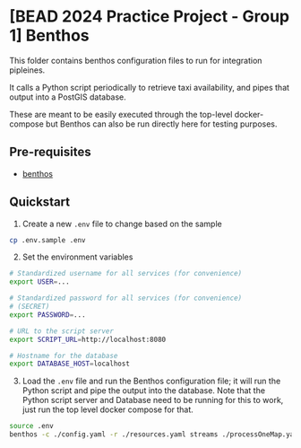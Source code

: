 # [BEAD 2024 Practice Project - Group 1] Benthos

This folder contains benthos configuration files to run for integration pipleines.

It calls a Python script periodically to retrieve taxi availability, and pipes that output into a PostGIS database.

These are meant to be easily executed through the top-level docker-compose but Benthos can also be run directly here for testing purposes.

## Pre-requisites

-   [benthos](https://www.benthos.dev/)

## Quickstart

1. Create a new `.env` file to change based on the sample

```bash
cp .env.sample .env
```

2. Set the environment variables

```bash
# Standardized username for all services (for convenience)
export USER=...

# Standardized password for all services (for convenience)
# (SECRET)
export PASSWORD=...

# URL to the script server
export SCRIPT_URL=http://localhost:8080

# Hostname for the database
export DATABASE_HOST=localhost

```

3. Load the `.env` file and run the Benthos configuration file; it will run the Python script and pipe the
   output into the database. Note that the Python script server and Database need to be running for this to work, just
   run the top level docker compose for that.

```bash
source .env
benthos -c ./config.yaml -r ./resources.yaml streams ./processOneMap.yaml ./processTaxiAvailability.yaml
```
